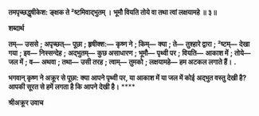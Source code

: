 **तमपृच्छद्धृषीकेश: ङ्क्षक ते ²ष्टमिवाद्भुतम् ।** **भूमौ वियति तोये वा तथा त्वां लक्षयामहे ॥ ३॥** 

**शब्दार्थ** 

**तम्—** **उससे** **; अपृच्छत्—** **पूछा** **; हृषीक्श:—** **कृष्ण ने** **; किम्—** **क्या** **; ते—** **तुश्हारे द्वारा** **; ²ष्टम्—** **देखा गया** **; इव—** **निस्सन्देह** **;** **अद्भुतम्—** **कुछ असाधारण** **; भूमौ—** **पृथ्वी पर** **; वियति—** **आकाश में** **; तोये—** **जल में** **; व—** **अथवा** **; तथा—** **उसी तरह** **; त्वाम्—** **तुमको** **; लक्षयामहे—** **हम अटकल लगाते हैं।** **.** 

**भगवान् कृष्ण ने अक्रूर से पूछा: क्या आपने पृथ्वी पर, या आकाश में या जल में कोई** **अद्भुत वस्तु देखी है? आपकी सूरत से हमें लगता है कि आपने देखी है।** **** 

**श्रीअक्रूर उवाच** 